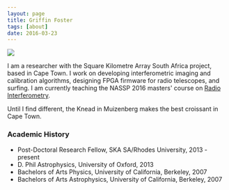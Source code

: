 ```yaml
---
layout: page
title: Griffin Foster
tags: [about]
date: 2016-03-23
---
```


<img src="https://griffinfoster.github.io/assets/img/head_logo.png" class="img-circle zoombtn">

I am a researcher with the Square Kilometre Array South Africa project, based in Cape Town. I work on developing interferometric imaging and calibration algorithms, designing FPGA firmware for radio telescopes, and surfing. I am currently teaching the NASSP 2016 masters' course on [Radio Interferometry](https://griffinfoster.github.io/fundamentals_of_interferometry/).

Until I find different, the Knead in Muizenberg makes the best croissant in Cape Town.

### Academic History

* Post-Doctoral Research Fellow, SKA SA/Rhodes University, 2013 - present
* D. Phil Astrophysics, University of Oxford, 2013
* Bachelors of Arts Physics, University of California, Berkeley, 2007
* Bachelors of Arts Astrophysics, University of California, Berkeley, 2007